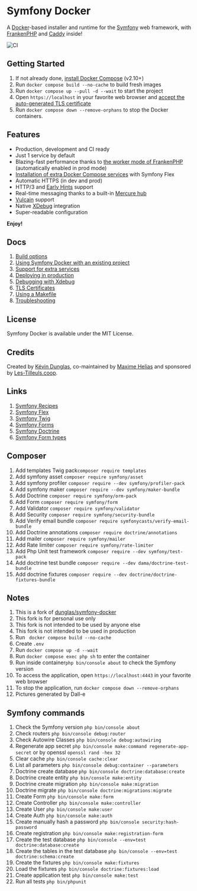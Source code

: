 # Symfony Docker

A [Docker](https://www.docker.com/)-based installer and runtime for the [Symfony](https://symfony.com) web framework,
with [FrankenPHP](https://frankenphp.dev) and [Caddy](https://caddyserver.com/) inside!

![CI](https://github.com/dunglas/symfony-docker/workflows/CI/badge.svg)

## Getting Started

1. If not already done, [install Docker Compose](https://docs.docker.com/compose/install/) (v2.10+)
2. Run `docker compose build --no-cache` to build fresh images
3. Run `docker compose up --pull -d --wait` to start the project
4. Open `https://localhost` in your favorite web browser and [accept the auto-generated TLS certificate](https://stackoverflow.com/a/15076602/1352334)
5. Run `docker compose down --remove-orphans` to stop the Docker containers.

## Features

* Production, development and CI ready
* Just 1 service by default
* Blazing-fast performance thanks to [the worker mode of FrankenPHP](https://github.com/dunglas/frankenphp/blob/main/docs/worker.md) (automatically enabled in prod mode)
* [Installation of extra Docker Compose services](docs/extra-services.md) with Symfony Flex
* Automatic HTTPS (in dev and prod)
* HTTP/3 and [Early Hints](https://symfony.com/blog/new-in-symfony-6-3-early-hints) support
* Real-time messaging thanks to a built-in [Mercure hub](https://symfony.com/doc/current/mercure.html)
* [Vulcain](https://vulcain.rocks) support
* Native [XDebug](docs/xdebug.md) integration
* Super-readable configuration

**Enjoy!**

## Docs

1. [Build options](docs/build.md)
2. [Using Symfony Docker with an existing project](docs/existing-project.md)
3. [Support for extra services](docs/extra-services.md)
4. [Deploying in production](docs/production.md)
5. [Debugging with Xdebug](docs/xdebug.md)
6. [TLS Certificates](docs/tls.md)
7. [Using a Makefile](docs/makefile.md)
8. [Troubleshooting](docs/troubleshooting.md)

## License

Symfony Docker is available under the MIT License.

## Credits

Created by [Kévin Dunglas](https://dunglas.dev), co-maintained by [Maxime Helias](https://twitter.com/maxhelias) and sponsored by [Les-Tilleuls.coop](https://les-tilleuls.coop).

## Links
1.  [Symfony Recipes](https://github.com/symfony/recipes/blob/flex/main/RECIPES.md)
2. [Symfony Flex](https://symfony.com/doc/current/setup/flex.html)
3. [Symfony Twig](https://twig.symfony.com/)
4. [Symfony Forms](https://symfony.com/doc/current/forms.html)
5. [Symfony Doctrine](https://symfony.com/doc/current/doctrine.html)
6. [Symfony Form types](https://symfony.com/doc/current/reference/forms/types.html)

## Composer
1. Add templates Twig pack``composer require templates``
2. Add symfony asset ``composer require symfony/asset`` 
3. Add symfony profiler ``composer require --dev symfony/profiler-pack``
4. Add symfony maker ``composer require --dev symfony/maker-bundle``
5. Add Doctrine ``composer require symfony/orm-pack``
6. Add Form ``composer require symfony/form``
7. Add Validator ``composer require symfony/validator``
8. Add Security ``composer require symfony/security-bundle``
9. Add Verify email bundle  ``composer require symfonycasts/verify-email-bundle``
10. Add Doctrine annotations ``composer require doctrine/annotations``
11. Add mailer ``composer require symfony/mailer``
12. Add Rate limiter ``composer require symfony/rate-limiter``  
13. Add Php Unit test framework ``composer require --dev symfony/test-pack``
14. Add doctrine test bundle ``composer require --dev dama/doctrine-test-bundle``
15. Add doctrine fixtures ``composer require --dev doctrine/doctrine-fixtures-bundle``

## Notes
1. This is a fork of [dunglas/symfony-docker](https://github.com/dunglas/symfony-docker)
2. This fork is for personal use only
3. This fork is not intended to be used by anyone else
4. This fork is not intended to be used in production
5. Run `` docker compose build --no-cache``
6. Create ``.env``
7. Run ``docker compose up -d --wait``
8. Run ``docker compose exec php sh`` to enter the container
9. Run inside container``php bin/console about`` to check the Symfony version
10. To access the application, open ``https://localhost:4443`` in your favorite web browser 
11. To stop the application, run ``docker compose down --remove-orphans``
12. Pictures generated by Dall-e

## Symfony commands
1. Check the Symfony version ``php bin/console about``
2. Check routers ``php bin/console debug:router``
3. Check Autowire Classes ``php bin/console debug:autowiring``  
4. Regenerate app secret ``php bin/console make:command regenerate-app-secret`` or by openssl ``openssl rand -hex 32``  
5. Clear cache ``php bin/console cache:clear``  
6. List all parameters ``php bin/console debug:container --parameters``
7. Doctrine create database ``php bin/console doctrine:database:create``
8. Doctrine create entity ``php bin/console make:entity``
9. Doctrine create migration ``php bin/console make:migration``
10. Doctrine migrate ``php bin/console doctrine:migrations:migrate``
11. Create Form ``php bin/console make:form``
12. Create Controller ``php bin/console make:controller``
13. Create User ``php bin/console make:user``
14. Create Auth ``php bin/console make:auth``
15. Create  manually hash a password  ``php bin/console security:hash-password``
16. Create registration ``php bin/console make:registration-form``  
17. Create the test database ``php bin/console --env=test doctrine:database:create``
18. Create the tables in the test database  ``php bin/console --env=test doctrine:schema:create``
19. Create the fixtures ``php bin/console make:fixtures``
20. Load the fixtures ``php bin/console doctrine:fixtures:load``  
21. Create application test ``php bin/console make:test``  
22. Run all tests ``php bin/phpunit``
